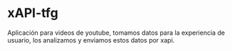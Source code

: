 # xAPI-tfg
Aplicación para videos de youtube, tomamos datos para la experiencia de usuario, los analizamos y enviamos estos datos por xapi.
